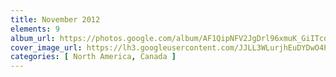 ```yaml
---
title: November 2012
elements: 9
album_url: https://photos.google.com/album/AF1QipNFV2JgDrl96xmuK_GiITcd5bJ_bj7FN655UTGd
cover_image_url: https://lh3.googleusercontent.com/JJLL3WLurjhEuDYDwO4PF7-4UkbjPk7_xj5JeYdTrIz_2GRYhYGyiBZl0CD8sDjQ-9TvmkXNBvVziZTmzVxJURzP5y2oOwxfxmN46kYkkximhx8isa4jK5XOfWViwaizsoYdjKA0PlBSKudVgFQiYTWcceKwAHkrlFJg6MwBXLOUr47h55YF2uhhrbrbDeQLnJJlAX3u82CCd4Ze7EwO5zUaRaYujgjtYEaClTX8UZq44r6xRyq8RhNy3neMdpoXVgA9VQysFAN7wG2ksvn4iXodn-SZ9_neJKdWNF28iC78rDQ_YGXqhMQupSZQcr0Lsc4_GrYKUGQ1bGrN4HVUxarF9iou75eeOTdB79TbC92Q0rteng5Rvwqq2UBafiQ4tJNxm3lDM_sm36pMJ227E5aCdNoq926o6Ph93vorniOsIN-EhSWEFDWF3MP4NcJHVXL5FvBJvkvZygfshuRoccs4KNGos3-x-GlhQQGT_YDL7_mPyI0bclonS62FT8Kz9d4VnyQsSNVYoDGCwtDV08FKTP3nu0dtknmFGgV8JKbDYEXcqC_KZT0MqmxExY4YVxnCcIM7ArjHqZ9m_zODnIETUm2Nqwp9wvk8IRR5Fy7umHHVCdpSmaFXocMrgpsIV-sMh6YDH1G7slK4dmHUxrX9=s195-p-k-no
categories: [ North America, Canada ]
---
```

